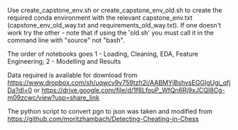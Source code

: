 Use create_capstone_env.sh or create_capstone_env_old.sh to create the required conda environment with the relevant capstone_env.txt (capstone_env_old_way.txt and requirements_old_way.txt). If one doesn't work try the other - note that if using the 'old.sh' you must call it in the command line with "source" not "bash". 

The order of notebooks goes 1 - Loading, Cleaning, EDA, Feature Engineering; 2 - Modelling and Results

Data required is available for download from https://www.dropbox.com/sh/uqwcv9v759tzh2i/AABMYjBshvsEGGIgUgi_qfjDa?dl=0 or https://drive.google.com/file/d/1f8LfouP_WfQn6Rj9xJCQI8Cg-m09zcwc/view?usp=share_link

The python script to convert pgn to json was taken and modified from https://github.com/moritzhambach/Detecting-Cheating-in-Chess

